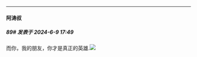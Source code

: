 ﻿
*****

####  阿涛叔  
##### 89#       发表于 2024-6-9 17:49

而你，我的朋友，你才是真正的英雄.<img src="https://static.saraba1st.com/image/smiley/face2017/072.png" referrerpolicy="no-referrer">

